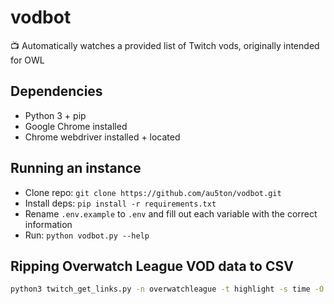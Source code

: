 # vodbot
:tv: Automatically watches a provided list of Twitch vods, originally intended for OWL

## Dependencies
- Python 3 + pip
- Google Chrome installed
- Chrome webdriver installed + located

## Running an instance
- Clone repo: `git clone https://github.com/au5ton/vodbot.git`
- Install deps: `pip install -r requirements.txt`
- Rename `.env.example` to `.env` and fill out each variable with the correct information
- Run: `python vodbot.py --help`

## Ripping Overwatch League VOD data to CSV
```bash
python3 twitch_get_links.py -n overwatchleague -t highlight -s time -O owl.csv -csv
```

